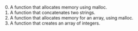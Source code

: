 0. A function that allocates memory using malloc.
1. A function that concatenates two strings.
2. A function that allocates memory for an array, using malloc.
3. A  function that creates an array of integers.
